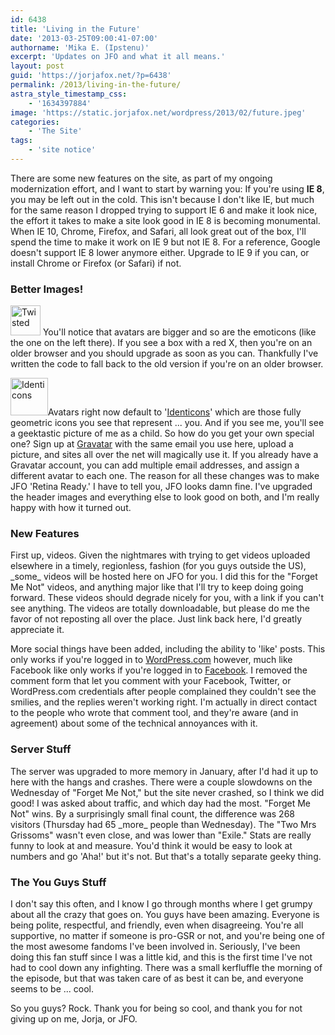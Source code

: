 ```yaml
---
id: 6438
title: 'Living in the Future'
date: '2013-03-25T09:00:41-07:00'
authorname: 'Mika E. (Ipstenu)'
excerpt: 'Updates on JFO and what it all means.'
layout: post
guid: 'https://jorjafox.net/?p=6438'
permalink: /2013/living-in-the-future/
astra_style_timestamp_css:
    - '1634397884'
image: 'https://static.jorjafox.net/wordpress/2013/02/future.jpeg'
categories:
    - 'The Site'
tags:
    - 'site notice'
---
```


There are some new features on the site, as part of my ongoing modernization effort, and I want to start by warning you: If you're using **IE 8**, you may be left out in the cold. This isn't because I don't like IE, but much for the same reason I dropped trying to support IE 6 and make it look nice, the effort it takes to make a site look good in IE 8 is becoming monumental. When IE 10, Chrome, Firefox, and Safari, all look great out of the box, I'll spend the time to make it work on IE 9 but not IE 8. For a reference, Google doesn't support IE 8 lower anymore either. Upgrade to IE 9 if you can, or install Chrome or Firefox (or Safari) if not.
<h3>Better Images!</h3>
<img class="alignleft" alt="Twisted" src="https://jorjafox.net/content/images/smilies-svg/icon_twisted.svg" width="48" height="48" /> You'll notice that avatars are bigger and so are the emoticons (like the one on the left there). If you see a box with a red X, then you're on an older browser and you should upgrade as soon as you can. Thankfully I've written the code to fall back to the old version if you're on an older browser.

<img class="alignright  wp-image-6440" alt="Identicons" src="//static.jorjafox.net/wordpress/2013/02/200px-Identicon.svg_.png" width="60" height="60" />Avatars right now default to '<a href="http://en.wikipedia.org/wiki/Identicon">Identicons</a>' which are those fully geometric icons you see that represent ... you. And if you see me, you'll see a geektastic picture of me as a child. So how do you get your own special one? Sign up at <a href="https://gravatar.com/">Gravatar</a> with the same email you use here, upload a picture, and sites all over the net will magically use it. If you already have a Gravatar account, you can add multiple email addresses, and assign a different avatar to each one. The reason for all these changes was to make JFO 'Retina Ready.' I have to tell you, JFO looks damn fine. I've upgraded the header images and everything else to look good on both, and I'm really happy with how it turned out.
<h3>New Features</h3>
First up, videos. Given the nightmares with trying to get videos uploaded elsewhere in a timely, regionless, fashion (for you guys outside the US), _some_ videos will be hosted here on JFO for you. I did this for the "Forget Me Not" videos, and anything major like that I'll try to keep doing going forward. These videos should degrade nicely for you, with a link if you can't see anything. The videos are totally downloadable, but please do me the favor of not reposting all over the place. Just link back here, I'd greatly appreciate it.

More social things have been added, including the ability to 'like' posts. This only works if you're logged in to <a href="http://wordpress.com">WordPress.com</a> however, much like Facebook like only works if you're logged in to <a href="http://facebook.com">Facebook</a>. I removed the comment form that let you comment with your Facebook, Twitter, or WordPress.com credentials after people complained they couldn't see the smilies, and the replies weren't working right. I'm actually in direct contact to the people who wrote that comment tool, and they're aware (and in agreement) about some of the technical annoyances with it.
<h3>Server Stuff</h3>
The server was upgraded to more memory in January, after I'd had it up to here with the hangs and crashes. There were a couple slowdowns on the Wednesday of "Forget Me Not," but the site never crashed, so I think we did good! I was asked about traffic, and which day had the most. "Forget Me Not" wins. By a surprisingly small final count, the difference was 268 visitors (Thursday had 65 _more_ people than Wednesday). The "Two Mrs Grissoms" wasn't even close, and was lower than "Exile." Stats are really funny to look at and measure. You'd think it would be easy to look at numbers and go 'Aha!' but it's not. But that's a totally separate geeky thing.
<h3>The You Guys Stuff</h3>
I don't say this often, and I know I go through months where I get grumpy about all the crazy that goes on. You guys have been amazing. Everyone is being polite, respectful, and friendly, even when disagreeing. You're all supportive, no matter if someone is pro-GSR or not, and you're being one of the most awesome fandoms I've been involved in. Seriously, I've been doing this fan stuff since I was a little kid, and this is the first time I've not had to cool down any infighting. There was a small kerfluffle the morning of the episode, but that was taken care of as best it can be, and everyone seems to be ... cool.

So you guys? Rock. Thank you for being so cool, and thank you for not giving up on me, Jorja, or JFO.
